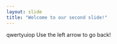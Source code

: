 ```yaml
---
layout: slide
title: "Welcome to our second slide!"
---
```

qwertyuiop
Use the left arrow to go back!
